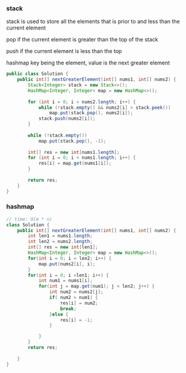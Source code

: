### stack

stack is used to store all the elements that is prior to  and less than the current element 

pop if the current element is greater than the top of the stack 

push if the current element is less than the top

hashmap key being the element, value is the next greater element

```java
public class Solution {
    public int[] nextGreaterElement(int[] nums1, int[] nums2) {
        Stack<Integer> stack = new Stack<>();
        HashMap<Integer, Integer> map = new HashMap<>();
    
        for (int i = 0; i < nums2.length; i++) {
            while (!stack.empty() && nums2[i] > stack.peek())
                map.put(stack.pop(), nums2[i]);
            stack.push(nums2[i]);
        }
    
        while (!stack.empty())
            map.put(stack.pop(), -1);
    
        int[] res = new int[nums1.length];
        for (int i = 0; i < nums1.length; i++) {
            res[i] = map.get(nums1[i]);
        }
                                            
        return res;
    }
}
```



### hashmap 

```java
// time: O(m * n)
class Solution {
    public int[] nextGreaterElement(int[] nums1, int[] nums2) {
        int len1 = nums1.length;
        int len2 = nums2.length;
        int[] res = new int[len1];
        HashMap<Integer, Integer> map = new HashMap<>();
        for(int i = 0; i < len2; i++) {
            map.put(nums2[i], i);
        }
        for(int i = 0; i <len1; i++) {
            int num1 = nums1[i];
            for(int j = map.get(num1); j < len2; j++) {
                int num2 = nums2[j];
                if( num2 > num1) {
                    res[i] = num2;
                    break;
                }else {
                    res[i] = -1;
                }

            }
        }
        return res;
        
    }
}
```

